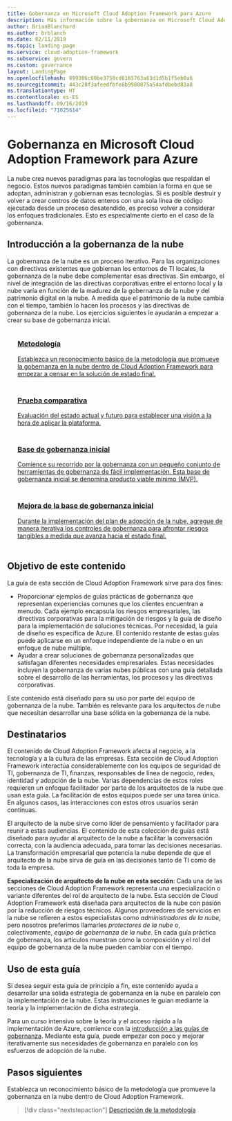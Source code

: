 ```yaml
---
title: Gobernanza en Microsoft Cloud Adoption Framework para Azure
description: Más información sobre la gobernanza en Microsoft Cloud Adoption Framework para Azure.
author: BrianBlanchard
ms.author: brblanch
ms.date: 02/11/2019
ms.topic: landing-page
ms.service: cloud-adoption-framework
ms.subservice: govern
ms.custom: governance
layout: LandingPage
ms.openlocfilehash: 899306c60be3750cd6165763a63d1d5b1f5eb0a6
ms.sourcegitcommit: 443c28f3afeedfbfe8b9980875a54afdbebd83a8
ms.translationtype: HT
ms.contentlocale: es-ES
ms.lasthandoff: 09/16/2019
ms.locfileid: "71025614"
---
```

# <a name="governance-in-the-microsoft-cloud-adoption-framework-for-azure"></a>Gobernanza en Microsoft Cloud Adoption Framework para Azure

La nube crea nuevos paradigmas para las tecnologías que respaldan el negocio. Estos nuevos paradigmas también cambian la forma en que se adoptan, administran y gobiernan esas tecnologías. Si es posible destruir y volver a crear centros de datos enteros con una sola línea de código ejecutada desde un proceso desatendido, es preciso volver a considerar los enfoques tradicionales. Esto es especialmente cierto en el caso de la gobernanza.

## <a name="get-started-with-cloud-governance"></a>Introducción a la gobernanza de la nube

La gobernanza de la nube es un proceso iterativo. Para las organizaciones con directivas existentes que gobiernan los entornos de TI locales, la gobernanza de la nube debe complementar esas directivas. Sin embargo, el nivel de integración de las directivas corporativas entre el entorno local y la nube varía en función de la madurez de la gobernanza de la nube y del patrimonio digital en la nube. A medida que el patrimonio de la nube cambia con el tiempo, también lo hacen los procesos y las directivas de gobernanza de la nube. Los ejercicios siguientes le ayudarán a empezar a crear su base de gobernanza inicial.

<!-- markdownlint-disable MD033 -->

<ul class="panelContent cardsF">
    <li style="display: flex; flex-direction: column;">
        <a href="./methodology.md">
            <div class="cardSize">
                <div class="cardPadding" style="padding-bottom:10px;">
                    <div class="card" style="padding-bottom:10px;">
                        <div class="cardImageOuter">
                            <div class="cardImage">
                                <img alt="" src="../_images/icons/1.png" data-linktype="external">
                            </div>
                        </div>
                        <div class="cardText" style="padding-left:0px;">
                            <h3>Metodología</h3>
Establezca un reconocimiento básico de la metodología que promueve la gobernanza en la nube dentro de Cloud Adoption Framework para empezar a pensar en la solución de estado final.
                        </div>
                    </div>
                </div>
            </div>
        </a>
    </li>
    <li style="display: flex; flex-direction: column;">
        <a href="./benchmark.md">
            <div class="cardSize">
                <div class="cardPadding" style="padding-bottom:10px;">
                    <div class="card" style="padding-bottom:10px;">
                        <div class="cardImageOuter">
                            <div class="cardImage">
                                <img alt="" src="../_images/icons/2.png" data-linktype="external">
                            </div>
                        </div>
                        <div class="cardText" style="padding-left:0px;">
                            <h3>Prueba comparativa</h3>
Evaluación del estado actual y futuro para establecer una visión a la hora de aplicar la plataforma.
                        </div>
                    </div>
                </div>
            </div>
        </a>
    </li>
    <li style="display: flex; flex-direction: column;">
        <a href="./initial-foundation.md">
            <div class="cardSize">
                <div class="cardPadding" style="padding-bottom:10px;">
                    <div class="card" style="padding-bottom:10px;">
                        <div class="cardImageOuter">
                            <div class="cardImage">
                                <img alt="" src="../_images/icons/3.png" data-linktype="external">
                            </div>
                        </div>
                        <div class="cardText" style="padding-left:0px;">
                            <h3>Base de gobernanza inicial</h3>
Comience su recorrido por la gobernanza con un pequeño conjunto de herramientas de gobernanza de fácil implementación. Esta base de gobernanza inicial se denomina producto viable mínimo (MVP).
                        </div>
                    </div>
                </div>
            </div>
        </a>
    </li>
    <li style="display: flex; flex-direction: column;">
        <a href="./foundation-improvements.md">
            <div class="cardSize">
                <div class="cardPadding" style="padding-bottom:10px;">
                    <div class="card" style="padding-bottom:10px;">
                        <div class="cardImageOuter">
                            <div class="cardImage">
                                <img alt="" src="../_images/icons/4.png" data-linktype="external">
                            </div>
                        </div>
                        <div class="cardText" style="padding-left:0px;">
                            <h3>Mejora de la base de gobernanza inicial</h3>
Durante la implementación del plan de adopción de la nube, agregue de manera iterativa los controles de gobernanza para afrontar riesgos tangibles a medida que avanza hacia el estado final.
                        </div>
                    </div>
                </div>
            </div>
        </a>
    </li>
</ul>

<!-- markdownlint-enable MD033 -->

## <a name="objective-of-this-content"></a>Objetivo de este contenido

La guía de esta sección de Cloud Adoption Framework sirve para dos fines:

- Proporcionar ejemplos de guías prácticas de gobernanza que representan experiencias comunes que los clientes encuentran a menudo. Cada ejemplo encapsula los riesgos empresariales, las directivas corporativas para la mitigación de riesgos y la guía de diseño para la implementación de soluciones técnicas. Por necesidad, la guía de diseño es específica de Azure. El contenido restante de estas guías puede aplicarse en un enfoque independiente de la nube o en un enfoque de nube múltiple.
- Ayudar a crear soluciones de gobernanza personalizadas que satisfagan diferentes necesidades empresariales. Estas necesidades incluyen la gobernanza de varias nubes públicas con una guía detallada sobre el desarrollo de las herramientas, los procesos y las directivas corporativas.

Este contenido está diseñado para su uso por parte del equipo de gobernanza de la nube. También es relevante para los arquitectos de nube que necesitan desarrollar una base sólida en la gobernanza de la nube.

## <a name="intended-audience"></a>Destinatarios

El contenido de Cloud Adoption Framework afecta al negocio, a la tecnología y a la cultura de las empresas. Esta sección de Cloud Adoption Framework interactúa considerablemente con los equipos de seguridad de TI, gobernanza de TI, finanzas, responsables de línea de negocio, redes, identidad y adopción de la nube. Varias dependencias de estos roles requieren un enfoque facilitador por parte de los arquitectos de la nube que usan esta guía. La facilitación de estos equipos puede ser una tarea única. En algunos casos, las interacciones con estos otros usuarios serán continuas.

El arquitecto de la nube sirve como líder de pensamiento y facilitador para reunir a estas audiencias. El contenido de esta colección de guías está diseñado para ayudar al arquitecto de la nube a facilitar la conversación correcta, con la audiencia adecuada, para tomar las decisiones necesarias. La transformación empresarial que potencia la nube depende de que el arquitecto de la nube sirva de guía en las decisiones tanto de TI como de toda la empresa.

**Especialización de arquitecto de la nube en esta sección**: Cada una de las secciones de Cloud Adoption Framework representa una especialización o variante diferentes del rol de arquitecto de la nube. Esta sección de Cloud Adoption Framework está diseñada para arquitectos de la nube con pasión por la reducción de riesgos técnicos. Algunos proveedores de servicios en la nube se refieren a estos especialistas como *administradores de la nube*, pero nosotros preferimos llamarles *protectores de la nube* o, colectivamente, *equipo de gobernanza de la nube*. En cada guía práctica de gobernanza, los artículos muestran cómo la composición y el rol del equipo de gobernanza de la nube pueden cambiar con el tiempo.

## <a name="use-this-guide"></a>Uso de esta guía

Si desea seguir esta guía de principio a fin, este contenido ayuda a desarrollar una sólida estrategia de gobernanza en la nube en paralelo con la implementación de la nube. Estas instrucciones le guían mediante la teoría y la implementación de dicha estrategia.

Para un curso intensivo sobre la teoría y el acceso rápido a la implementación de Azure, comience con la [introducción a las guías de gobernanza](./guides/index.md). Mediante esta guía, puede empezar con poco y mejorar iterativamente sus necesidades de gobernanza en paralelo con los esfuerzos de adopción de la nube.

## <a name="next-steps"></a>Pasos siguientes

Establezca un reconocimiento básico de la metodología que promueve la gobernanza en la nube dentro de Cloud Adoption Framework.

> [!div class="nextstepaction"]
> [Descripción de la metodología](./methodology.md)
